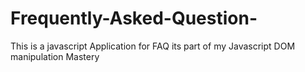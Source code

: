 # Frequently-Asked-Question-
This is a javascript Application for FAQ its part of my Javascript DOM manipulation Mastery 
